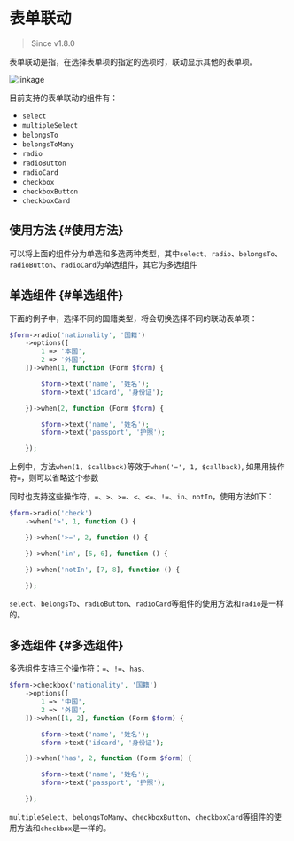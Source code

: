 # 表单联动

> Since v1.8.0

表单联动是指，在选择表单项的指定的选项时，联动显示其他的表单项。

![linkage](https://user-images.githubusercontent.com/1479100/82905667-ba6f7980-9f96-11ea-97f1-8f5d565b830c.gif)

目前支持的表单联动的组件有：

- `select`
- `multipleSelect`
- `belongsTo`
- `belongsToMany`
- `radio`
- `radioButton`
- `radioCard`
- `checkbox`
- `checkboxButton`
- `checkboxCard`

## 使用方法 {#使用方法}

可以将上面的组件分为单选和多选两种类型，其中`select`、`radio`、`belongsTo`、`radioButton`、`radioCard`为单选组件，其它为多选组件

## 单选组件 {#单选组件}

下面的例子中，选择不同的国籍类型，将会切换选择不同的联动表单项：

```php
$form->radio('nationality', '国籍')
    ->options([
        1 => '本国',
        2 => '外国',
    ])->when(1, function (Form $form) { 

        $form->text('name', '姓名');
        $form->text('idcard', '身份证');

    })->when(2, function (Form $form) { 

        $form->text('name', '姓名');
        $form->text('passport', '护照');

    });
```

上例中，方法`when(1, $callback)`等效于`when('=', 1, $callback)`, 如果用操作符`=`，则可以省略这个参数

同时也支持这些操作符，`=`、`>`、`>=`、`<`、`<=`、`!=`、`in`、`notIn`，使用方法如下：

```php
$form->radio('check')
    ->when('>', 1, function () {

    })->when('>=', 2, function () {

    })->when('in', [5, 6], function () {

    })->when('notIn', [7, 8], function () {

    });
```

`select`、`belongsTo`、`radioButton`、`radioCard`等组件的使用方法和`radio`是一样的。

## 多选组件 {#多选组件}

多选组件支持三个操作符：`=`、`!=`、`has`、

```php
$form->checkbox('nationality', '国籍')
    ->options([
        1 => '中国',
        2 => '外国',
    ])->when([1, 2], function (Form $form) { 

        $form->text('name', '姓名');
        $form->text('idcard', '身份证');

    })->when('has', 2, function (Form $form) { 

        $form->text('name', '姓名');
        $form->text('passport', '护照');

    });
```

`multipleSelect`、`belongsToMany`、`checkboxButton`、`checkboxCard`等组件的使用方法和`checkbox`是一样的。